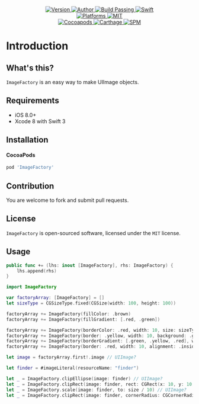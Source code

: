 
<p align="center">
  <!-- <img src="" alt="EnumCollection"> -->
  <br/><a href="https://cocoapods.org/pods/ImageFactory">
  <img alt="Version" src="https://img.shields.io/badge/version-1.1.0-brightgreen.svg">
  <img alt="Author" src="https://img.shields.io/badge/author-Meniny-blue.svg">
  <img alt="Build Passing" src="https://img.shields.io/badge/build-passing-brightgreen.svg">
  <img alt="Swift" src="https://img.shields.io/badge/swift-3.0%2B-orange.svg">
  <br/>
  <img alt="Platforms" src="https://img.shields.io/badge/platform-iOS-lightgrey.svg">
  <img alt="MIT" src="https://img.shields.io/badge/license-MIT-blue.svg">
  <br/>
  <img alt="Cocoapods" src="https://img.shields.io/badge/cocoapods-compatible-brightgreen.svg">
  <img alt="Carthage" src="https://img.shields.io/badge/carthage-working%20on-red.svg">
  <img alt="SPM" src="https://img.shields.io/badge/swift%20package%20manager-working%20on-red.svg">
  </a>
</p>

# Introduction

## What's this?

`ImageFactory` is an easy way to make UIImage objects.

## Requirements

* iOS 8.0+
* Xcode 8 with Swift 3

## Installation

#### CocoaPods

```ruby
pod 'ImageFactory'
```

## Contribution

You are welcome to fork and submit pull requests.

## License

`ImageFactory` is open-sourced software, licensed under the `MIT` license.

## Usage

```swift
public func += (lhs: inout [ImageFactory], rhs: ImageFactory) {
    lhs.append(rhs)
}
```

```swift
import ImageFactory
```

```swift
var factoryArray: [ImageFactory] = []
let sizeType = CGSizeType.fixed(CGSize(width: 100, height: 100))

factoryArray += ImageFactory(fillColor: .brown)
factoryArray += ImageFactory(fillGradient: [.red, .green])

factoryArray += ImageFactory(borderColor: .red, width: 10, size: sizeType)
factoryArray += ImageFactory(border: .yellow, width: 10, background: .green, size: sizeType)
factoryArray += ImageFactory(borderGradient: [.green, .yellow, .red], width: 10, size: sizeType)
factoryArray += ImageFactory(border: .red, width: 10, alignment: .inside, background: .purple, size: sizeType, cornerRadius: CGCornerRadius(.all, radius: 15))

let image = factoryArray.first!.image // UIImage?

let finder = #imageLiteral(resourceName: "finder")

let _ = ImageFactory.clipEllipse(image: finder) // UIImage?
let _ = ImageFactory.clipRect(image: finder, rect: CGRect(x: 10, y: 10, width: 30, height: 30)) // UIImage?
let _ = ImageFactory.scale(image: finder, to: size / 10) // UIImage?
let _ = ImageFactory.clipRect(image: finder, cornerRadius: CGCornerRadius(.all, radius: 50)) // UIImage?
```
